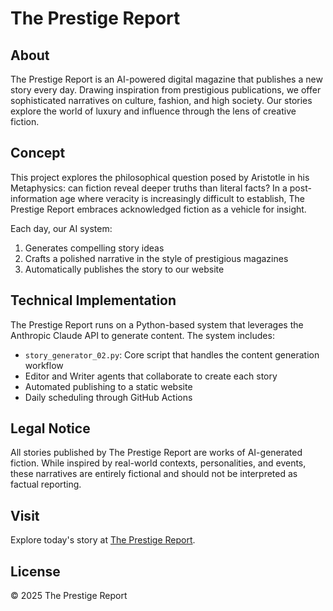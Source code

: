 # The Prestige Report

## About
The Prestige Report is an AI-powered digital magazine that publishes a new story every day. Drawing inspiration from prestigious publications, we offer sophisticated narratives on culture, fashion, and high society. Our stories explore the world of luxury and influence through the lens of creative fiction.

## Concept
This project explores the philosophical question posed by Aristotle in his Metaphysics: can fiction reveal deeper truths than literal facts? In a post-information age where veracity is increasingly difficult to establish, The Prestige Report embraces acknowledged fiction as a vehicle for insight.

Each day, our AI system:
1. Generates compelling story ideas
2. Crafts a polished narrative in the style of prestigious magazines
3. Automatically publishes the story to our website

## Technical Implementation
The Prestige Report runs on a Python-based system that leverages the Anthropic Claude API to generate content. The system includes:

- `story_generator_02.py`: Core script that handles the content generation workflow
- Editor and Writer agents that collaborate to create each story
- Automated publishing to a static website 
- Daily scheduling through GitHub Actions

## Legal Notice
All stories published by The Prestige Report are works of AI-generated fiction. While inspired by real-world contexts, personalities, and events, these narratives are entirely fictional and should not be interpreted as factual reporting.

## Visit
Explore today's story at [The Prestige Report](https://www.locutorium.com/Prestige_Report/).

## License
© 2025 The Prestige Report
